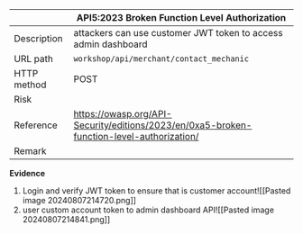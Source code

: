 
|             | API5:2023 Broken Function Level Authorization                                             |
| ----------- | ----------------------------------------------------------------------------------------- |
| Description | attackers can use customer JWT token to access admin dashboard                            |
| URL path    | `workshop/api/merchant/contact_mechanic`                                                  |
| HTTP method | POST                                                                                      |
| Risk        |                                                                                           |
| Reference   | https://owasp.org/API-Security/editions/2023/en/0xa5-broken-function-level-authorization/ |
| Remark      |                                                                                           |

**Evidence**
1. Login and verify JWT token to ensure that is customer account![[Pasted image 20240807214720.png]]
2. user custom account token to admin dashboard API![[Pasted image 20240807214841.png]]
